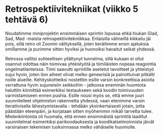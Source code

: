 # Retrospektiivitekniikat (viikko 5 tehtävä 6)

Noudatimme miniprojektin ensimmäisen sprintin lopussa ehkä hiukan Glad, Sad, Mad -maista retrospektiivitekniikkaa. Erilaisilla välineillä kikkailu jäi pois, sillä retro oli Zoomin välityksellä, joten keräilimme ensin ajatuksia omillamme ja purimme sitten hyviksi ja huonoiksi havaitut seikat yhdessä.

Retrossa vallitsi suhteellisen yllättynyt tunnelma, sillä kukaan ei ollut osannut odottaa näin toimivaa yhteistyötä ja tiimiläisten nopeaa reagointia ongelmatilanteissa. Tiimi saavutti sprintille asetetut tavoitteet ja yhteistyö sujui hyvin, joten ilon aiheet olivat melko geneerisiä ja painottuivat pitkälti noille alueille. Kehityskohteiksi nostettiin esille varsin konkreettisia asioita verrattuna hyvin sujuneisiin seikkoihin - jatkossa enemmän huomiota haluttiin kiinnittää esimerkiksi testaukseen sekä koodin toimivuuden varmistamiseen ennen pushia. Esille nousi myös se, että emme juuri suunnitelleet ohjelmiston rakennetta yhdessä, vaan etenimme varsin iteratiivisella lähestymistavalla - tehdään yksinkertaisesti jotain, jotta päästään eteenpäin, ja korjataan sitten myöhemmin mikäli tarvetta tulee. Mielenkiintoista oli huomata, että ennen ensimmäistä sprinttiä laaditut suunnitelmat esimerkiksi parikoodauksesta ja koodikatselmoinnista jäivät varsinaisen tekemisen tuoksinnassa melko vähäiselle huomiolle.